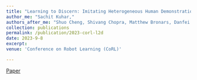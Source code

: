 ```yaml
---
title: "Learning to Discern: Imitating Heterogeneous Human Demonstrations with Preference and Representation Learning"
author_me: "Sachit Kuhar,"
authors_after_me: "Shuo Cheng, Shivang Chopra, Matthew Bronars, Danfei Xu"
collection: publications
permalink: /publication/2023-corl-l2d
date: 2023-9-8
excerpt: 
venue: 'Conference on Robot Learning (CoRL)'

---
```

<!-- This paper is about the number 2. The number 3 is left for future work. -->

[Paper](https://openreview.net/pdf?id=kOm3jWX8YN)

<!-- Recommended citation: Your Name, You. (2010). "Paper Title Number 2." <i>Journal 1</i>. 1(2). -->
